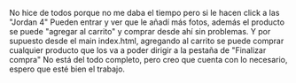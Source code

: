 No hice de todos porque no me daba el tiempo pero si le hacen click a las "Jordan 4" Pueden entrar y ver que le añadí más fotos, además el producto se puede "agregar al carrito" y comprar desde ahí sin problemas.
Y por supuesto desde el main index.html, agregando al carrito se puede comprar cualquier producto que los va a poder dirigir a la pestaña de "Finalizar compra" 
No está del todo completo, pero creo que cuenta con lo necesario, espero que esté bien el trabajo. 
